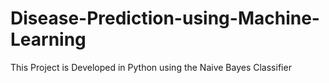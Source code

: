 # Disease-Prediction-using-Machine-Learning
This Project is Developed in Python using the Naive Bayes Classifier
